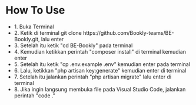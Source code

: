 <h1>How To Use</h1>
<p>
<ul>
  <li>1. Buka Terminal</li>
  <li>2. Ketik di terminal git clone https://github.com/Bookly-teams/BE-Bookly.git, lalu enter</li>
  <li>3. Setelah itu ketik "cd BE-Bookly" pada terminal</li>
  <li>4. Kemudian ketikkan perintah "composer install" di terminal kemudian enter</li>
  <li>5. Setelah itu ketik "cp .env.example .env" kemudian enter pada terminal</li>
  <li>6. Lalu, ketikkan "php artisan key:generate" kemudian enter di terminal</li>
  <li>7. Setelah itu jalankan perintah "php artisan migrate" lalu enter di terminal</li>
  <li>8. Jika ingin langsung membuka file pada Visual Studio Code, jalankan perintah "code ."</li>
</ul>
</p>
